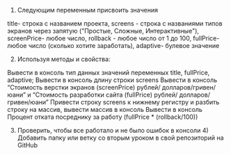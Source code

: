 1) Следующим переменным присвоить значения

 title- строка с названием проекта,
 screens - строка с названиями типов экранов через запятую ("Простые, Сложные, Интерактивные"),
 screenPrice- любое число,
 rollback - любое число от 1 до 100,
 fullPrice- любое число (сколько хотите заработать),
 adaptive- булевое значение



2) Используя методы и свойства:

Вывести в консоль тип данных значений переменных title, fullPrice, adaptive;
Вывести в консоль длину строки screens
Вывести в консоль “Стоимость верстки экранов (screenPrice) рублей/ долларов/гривен/юани” и “Стоимость разработки сайта (fullPrice) рублей/ долларов/гривен/юани”
Привести строку screens к нижнему регистру и разбить строку на массив, вывести массив в консоль
Вывести в консоль Процент отката посреднику за работу (fullPrice * (rollback/100))



3) Проверить, чтобы все работало и не было ошибок в консоли 4) Добавить папку или ветку со вторым уроком в свой репозиторий на GitHub